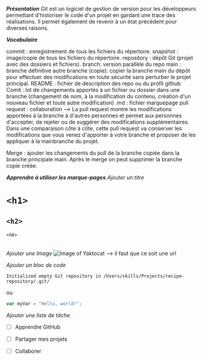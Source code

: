 ***Présentation***
Git est un logiciel de gestion de version pour les développeurs permettant d'historiser le code d'un projet en gardant une trace des réalisations. 
Il permet également de revenir à un état précédent pour diverses raisons.

***Vocabulaire***

commit : enregistrement de tous les fichiers du répertoire.
snapshot : image/copie de tous les fichiers du répertoire.
repository : dépôt Git (projet avec des dossiers et fichiers).
branch: version parallèle du repo
main : branche définitive
autre branche (copie): copier la branche main du dépôt pour effectuer des modifications en toute sécurité sans perturber le projet principal. 
README :  fichier de description des repo ou du profil github
Comit : lot de changements apportés à un fichier ou dossier dans une branche (changement de nom, à la modification du contenu, création d'un nouveau fichier et toute autre modification)
.md : fichier marquepage
pull request : collaboration --> La pull request montre les modifications apportées à la branche à d'autres personnes et permet aux personnes d'accepter, de rejeter ou de suggérer des modifications supplémentaires.
                                  Dans une comparaison côte à côte, cette pull request va conserver les modifications que vous venez d'apporter à votre branche et proposer de les appliquer à la mainbranche du projet. 

Merge : ajouter les changements du pull de la branche copiée dans la branche principale main. Après le merge on peut supprimer la branche copie créée.

***Apprendre à utiliser les marque-pages***
*Ajouter un titre*
# `<h1>` 
## `<h2>`
###### `<h6>` 

*Ajouter une Image*
![Image of Yaktocat](https://octodex.github.com/images/yaktocat.png) --> il faut que ce soit une url

*Ajouter un bloc de code*

``` $ git init
Initialized empty Git repository in /Users/skills/Projects/recipe-repository/.git/
```
ou 
``` javascript
var myVar = "Hello, world!";
```
*Ajouter une liste de tâche*

- [ ] Apprendre GitHub
- [ ] Partager mes projets
- [ ] Collaborer



















